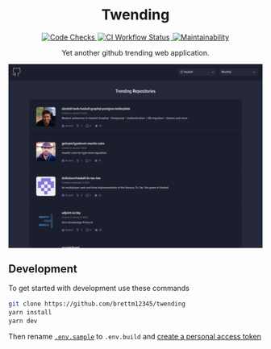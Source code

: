 <h1 align="center">
  Twending
</h1>

<p align="center">
  <a href="https://codechecks.io">
    <img
      alt="Code Checks"
      src="https://raw.githubusercontent.com/codechecks/docs/master/images/badges/badge-default.svg?sanitize=true"
    />
  </a>
  <a href="https://github.com/Brettm12345/twending/actions?query=workflow%3ACI">
    <img
      style="margin: 0px 2px;"
      alt="CI Workflow Status"
      src="https://github.com/Brettm12345/twending/workflows/CI/badge.svg"
    />
  </a>
  <a href="https://codeclimate.com/github/Brettm12345/twending/maintainability">
    <img
      alt="Maintainability"
      src="https://api.codeclimate.com/v1/badges/072e2e327dabeef158a6/maintainability"
    />
  </a>
</p>

<p align="center">
  Yet another github trending web application.
</p>

<a href="https://twending.now.sh">
  <img
    align="center"
    alt="Screenshot"
    src="https://raw.githubusercontent.com/Brettm12345/twending/master/public/screenshot.png"
  />
</a>

## Development

To get started with development use these commands

```zsh
git clone https://github.com/brettm12345/twending
yarn install
yarn dev
```

Then rename [`.env.sample`](./.env.sample) to `.env.build` and
[create a personal access token](https://help.github.com/en/github/authenticating-to-github/creating-a-personal-access-token-for-the-command-line)
